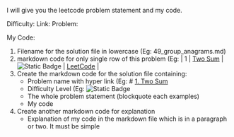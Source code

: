 I will give you the leetcode problem statement and my code.

Difficulty: 
Link: 
Problem:


My Code:


1. Filename for the solution file in lowercase (Eg: 49_group_anagrams.md)
2. markdown code for only single row of this problem 
      (Eg: | 1 | [Two Sum](solutions/1_Two_Sum.md) | ![Static Badge](https://img.shields.io/badge/Easy-brightgreen)          | [LeetCode](https://leetcode.com/problems/two-sum/) |
3. Create the markdown code for the solution file containing:
    - Problem name with hyper link  (Eg: # [1. Two Sum](https://leetcode.com/problems/two-sum)
    - Difficulty Level (Eg: ![Static Badge](https://img.shields.io/badge/Difficulty-Easy-brightgreen)
    - The whole problem statement (blockquote each examples)
    - My code
4. Create another markdown code for explanation
    - Explanation of my code in the markdown file which is in a paragraph or two. It must be simple


